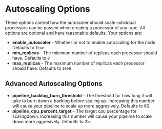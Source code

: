# Autoscaling Options

These options control how the autoscaler should scale individual processors can be passed when creating a processor of any type. All options are optional and have reasonable defaults. Your options are:

- **enable_autoscaler** - Whether or not to enable autoscaling for the node. Defaults to `True`
- **min_replicas** - The minimum number of replicas each processor should have. Defaults to `0`
- **max_replicas** - The maximum number of replicas each processor should have. Defaults to `1000`

## Advanced Autoscaling Options

- **pipeline_backlog_burn_threshold** - The threshold for how long it will take to burn down a backlog before scaling up. Increasing this number will cause your pipeline to scale up more aggresively. Defaults to 60.
- **pipeline_cpu_percent_target** - The target cpu percentage for scalingdown. Increasing this number will cause your pipeline to scale down more aggresively. Defaults to 25.